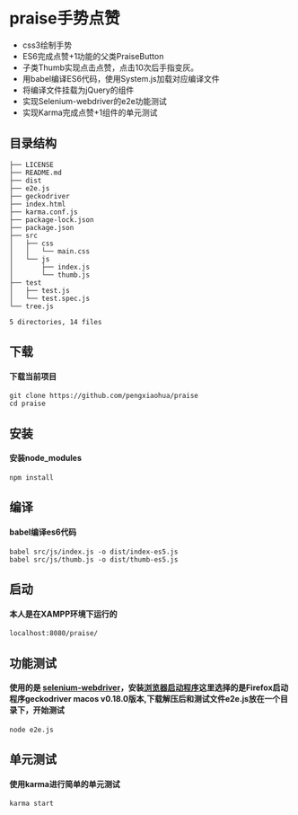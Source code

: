 # praise手势点赞
- css3绘制手势
- ES6完成点赞+1功能的父类PraiseButton
- 子类Thumb实现点击点赞，点击10次后手指变灰。
- 用babel编译ES6代码，使用System.js加载对应编译文件
- 将编译文件挂载为jQuery的组件
- 实现Selenium-webdriver的e2e功能测试
- 实现Karma完成点赞+1组件的单元测试

## 目录结构
```shell
├── LICENSE
├── README.md
├── dist
├── e2e.js
├── geckodriver
├── index.html
├── karma.conf.js
├── package-lock.json
├── package.json
├── src
│   ├── css
│   │   └── main.css
│   └── js
│       ├── index.js
│       └── thumb.js
├── test
│   ├── test.js
│   └── test.spec.js
└── tree.js

5 directories, 14 files
```

## 下载
#### 下载当前项目
```shell
git clone https://github.com/pengxiaohua/praise
cd praise 
```

## 安装
#### 安装node_modules
```shell
npm install 
```

## 编译
#### babel编译es6代码
```shell
babel src/js/index.js -o dist/index-es5.js
babel src/js/thumb.js -o dist/thumb-es5.js
```
## 启动
#### 本人是在XAMPP环境下运行的
```shell
localhost:8080/praise/
```

## 功能测试
#### 使用的是 [selenium-webdriver](https://www.npmjs.com/package/selenium-webdriver)，安装[浏览器启动程序](https://github.com/mozilla/geckodriver/releases/)这里选择的是Firefox启动程序geckodriver macos v0.18.0版本,下载解压后和测试文件e2e.js放在一个目录下，开始测试
```shell
node e2e.js
```

## 单元测试
#### 使用karma进行简单的单元测试
```shell
karma start
```
